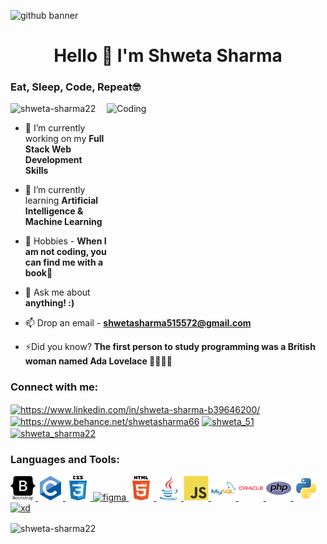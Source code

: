![github banner](https://user-images.githubusercontent.com/83970771/232820097-77725967-0352-448b-bd32-2c4d0f17dd78.gif)

<h1 align="center">Hello 👋 I'm Shweta Sharma</h1>
<h3> Eat, Sleep, Code, Repeat🤓 </h3>
<img align="right" alt="Coding" height="300" width="350" src="https://res.cloudinary.com/practicaldev/image/fetch/s--2bZIjPGC--/c_limit%2Cf_auto%2Cfl_progressive%2Cq_66%2Cw_880/https://dev-to-uploads.s3.amazonaws.com/i/d4tvukbt5mra37cvwklk.gif">

<p align="left"> <img src="https://komarev.com/ghpvc/?username=shweta-sharma22&label=Profile%20views&color=0e75b6&style=flat" alt="shweta-sharma22" /> </p>

- 🔭 I’m currently working on my **Full Stack Web Development Skills**

- 🌱 I’m currently learning **Artificial Intelligence & Machine Learning**

- 🥰 Hobbies -  **When I am not coding, you can find me with a book📖**

- 💬 Ask me about **anything! :)**

- 📫 Drop an email - **shwetasharma515572@gmail.com**

- ⚡Did you know? **The first person to study programming was a British woman named Ada Lovelace 👩🏽‍💻✨**

<h3 align="left">Connect with me:</h3>
<p align="left">
<a href="https://linkedin.com/in/https://www.linkedin.com/in/shweta-sharma-b39646200/" target="blank"><img align="center" src="https://raw.githubusercontent.com/rahuldkjain/github-profile-readme-generator/master/src/images/icons/Social/linked-in-alt.svg" alt="https://www.linkedin.com/in/shweta-sharma-b39646200/" height="30" width="40" /></a>
<a href="https://www.behance.net/https://www.behance.net/shwetasharma66" target="blank"><img align="center" src="https://raw.githubusercontent.com/rahuldkjain/github-profile-readme-generator/master/src/images/icons/Social/behance.svg" alt="https://www.behance.net/shwetasharma66" height="30" width="40" /></a>
<a href="https://www.codechef.com/users/shweta_51" target="blank"><img align="center" src="https://cdn.jsdelivr.net/npm/simple-icons@3.1.0/icons/codechef.svg" alt="shweta_51" height="30" width="40" /></a>
<a href="https://www.hackerrank.com/shweta_sharma22" target="blank"><img align="center" src="https://raw.githubusercontent.com/rahuldkjain/github-profile-readme-generator/master/src/images/icons/Social/hackerrank.svg" alt="shweta_sharma22" height="30" width="40" /></a>
</p>

<h3 align="left">Languages and Tools:</h3>
<p align="left"> <a href="https://getbootstrap.com" target="_blank" rel="noreferrer"> <img src="https://raw.githubusercontent.com/devicons/devicon/master/icons/bootstrap/bootstrap-plain-wordmark.svg" alt="bootstrap" width="40" height="40"/> </a> <a href="https://www.cprogramming.com/" target="_blank" rel="noreferrer"> <img src="https://raw.githubusercontent.com/devicons/devicon/master/icons/c/c-original.svg" alt="c" width="40" height="40"/> </a> <a href="https://www.w3schools.com/css/" target="_blank" rel="noreferrer"> <img src="https://raw.githubusercontent.com/devicons/devicon/master/icons/css3/css3-original-wordmark.svg" alt="css3" width="40" height="40"/> </a> <a href="https://www.figma.com/" target="_blank" rel="noreferrer"> <img src="https://www.vectorlogo.zone/logos/figma/figma-icon.svg" alt="figma" width="40" height="40"/> </a> <a href="https://www.w3.org/html/" target="_blank" rel="noreferrer"> <img src="https://raw.githubusercontent.com/devicons/devicon/master/icons/html5/html5-original-wordmark.svg" alt="html5" width="40" height="40"/> </a> <a href="https://www.java.com" target="_blank" rel="noreferrer"> <img src="https://raw.githubusercontent.com/devicons/devicon/master/icons/java/java-original.svg" alt="java" width="40" height="40"/> </a> <a href="https://developer.mozilla.org/en-US/docs/Web/JavaScript" target="_blank" rel="noreferrer"> <img src="https://raw.githubusercontent.com/devicons/devicon/master/icons/javascript/javascript-original.svg" alt="javascript" width="40" height="40"/> </a> <a href="https://www.mysql.com/" target="_blank" rel="noreferrer"> <img src="https://raw.githubusercontent.com/devicons/devicon/master/icons/mysql/mysql-original-wordmark.svg" alt="mysql" width="40" height="40"/> </a> <a href="https://www.oracle.com/" target="_blank" rel="noreferrer"> <img src="https://raw.githubusercontent.com/devicons/devicon/master/icons/oracle/oracle-original.svg" alt="oracle" width="40" height="40"/> </a> <a href="https://www.php.net" target="_blank" rel="noreferrer"> <img src="https://raw.githubusercontent.com/devicons/devicon/master/icons/php/php-original.svg" alt="php" width="40" height="40"/> </a> <a href="https://www.python.org" target="_blank" rel="noreferrer"> <img src="https://raw.githubusercontent.com/devicons/devicon/master/icons/python/python-original.svg" alt="python" width="40" height="40"/> </a> <a href="https://www.adobe.com/products/xd.html" target="_blank" rel="noreferrer"> <img src="https://cdn.worldvectorlogo.com/logos/adobe-xd.svg" alt="xd" width="40" height="40"/> </a> </p>

<!-- <p><img align="left" src="https://github-readme-stats.vercel.app/api/top-langs?username=shweta-sharma22&show_icons=true&locale=en&layout=compact" alt="shweta-sharma22" /></p> -->

<!-- <p>&nbsp;<img align="center" src="https://github-readme-stats.vercel.app/api?username=shweta-sharma22&show_icons=true&locale=en" alt="shweta-sharma22" /></p> -->

<p><img align="center" src="https://github-readme-streak-stats.herokuapp.com/?user=shweta-sharma22&" alt="shweta-sharma22" /></p>
